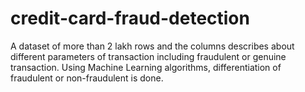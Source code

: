 # credit-card-fraud-detection
A dataset of more than 2 lakh rows and the columns describes about different parameters of transaction including fraudulent or genuine transaction. Using Machine Learning algorithms, differentiation of fraudulent or non-fraudulent is done.
